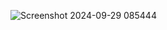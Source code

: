 ![Screenshot 2024-09-29 085444](https://github.com/user-attachments/assets/6eda6642-a4d9-4bd6-b4ee-5b7593970d22)
